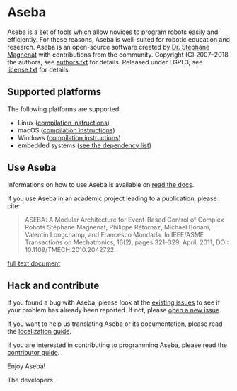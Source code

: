 # Aseba

Aseba is a set of tools which allow novices to program robots easily and efficiently.
For these reasons, Aseba is well-suited for robotic education and research.
Aseba is an open-source software created by [Dr. Stéphane Magnenat](http://stephane.magnenat.net) with contributions from the community.
Copyright (C) 2007–2018 the authors, see [authors.txt](authors.txt) for details.
Released under LGPL3, see [license.txt](license.txt) for details.

## Supported platforms

The following platforms are supported:
- Linux ([compilation instructions](docs/compile.Linux.md))
- macOS ([compilation instructions](docs/compile.macOS.md))
- Windows ([compilation instructions](docs/compile.Windows.md))
- embedded systems ([see the dependency list](docs/compile.deps.md))

## Use Aseba

Informations on how to use Aseba is available on [read the docs](http://aseba.readthedocs.io).

If you use Aseba in an academic project leading to a publication, please cite:

> ASEBA: A Modular Architecture for Event-Based Control of Complex Robots
> Stéphane Magnenat, Philippe Rétornaz, Michael Bonani, Valentin Longchamp, and Francesco Mondada.
> In IEEE/ASME Transactions on Mechatronics, 16(2), pages 321–329, April, 2011, DOI: 10.1109/TMECH.2010.2042722.
    
[full text document](https://infoscience.epfl.ch/record/144059/files/aseba-ieee-tr.pdf)

## Hack and contribute

If you found a bug with Aseba, please look at the [existing issues](https://github.com/aseba-community/aseba/issues) to see if your problem has already been reported.
If not, please [open a new issue](https://github.com/aseba-community/aseba/issues/new).

If you want to help us translating Aseba or its documentation, please read the [localization guide](localization.md).

If you are interested in contributing to programming Aseba, please read the [contributor guide](contributing.md).

Enjoy Aseba!

The developers
